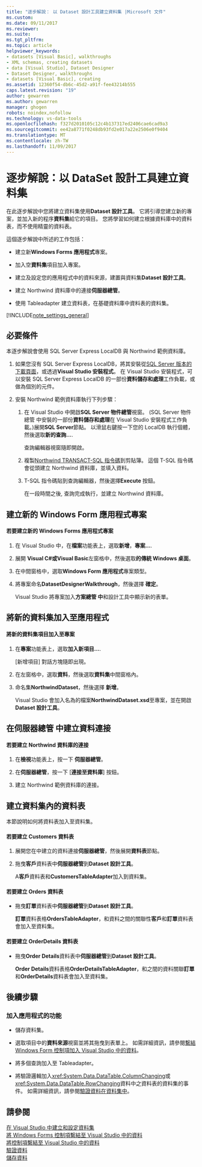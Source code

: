 ```yaml
---
title: "逐步解說： 以 Dataset 設計工具建立資料集 |Microsoft 文件"
ms.custom: 
ms.date: 09/11/2017
ms.reviewer: 
ms.suite: 
ms.tgt_pltfrm: 
ms.topic: article
helpviewer_keywords:
- datasets [Visual Basic], walkthroughs
- XML schemas, creating datasets
- data [Visual Studio], Dataset Designer
- Dataset Designer, walkthroughs
- datasets [Visual Basic], creating
ms.assetid: 12360f54-db6c-45d2-a91f-fee43214b555
caps.latest.revision: "19"
author: gewarren
ms.author: gewarren
manager: ghogen
robots: noindex,nofollow
ms.technology: vs-data-tools
ms.openlocfilehash: f327d2010105c12c4b137317ed2406cae6cad9a3
ms.sourcegitcommit: ee42a8771f0248db93fd2e017a22e2506e0f9404
ms.translationtype: MT
ms.contentlocale: zh-TW
ms.lasthandoff: 11/09/2017
---
```

# <a name="walkthrough-creating-a-dataset-with-the-dataset-designer"></a>逐步解說：以 DataSet 設計工具建立資料集
在此逐步解說中您將建立資料集使用**Dataset 設計工具**。 它將引導您建立新的專案，並加入新的程序**資料集**給它的項目。 您將學習如何建立根據資料庫中的資料表，而不使用精靈的資料表。  
  
 這個逐步解說中所述的工作包括：  
  
-   建立新**Windows Forms 應用程式**專案。  
  
-   加入空**資料集**項目加入專案。  
  
-   建立及設定您的應用程式中的資料來源，建置與資料集**Dataset 設計工具**。  
  
-   建立 Northwind 資料庫中的連接**伺服器總管**。  
  
-   使用 Tableadapter 建立資料表，在基礎資料庫中資料表的資料集。  
  
[!INCLUDE[note_settings_general](../data-tools/includes/note_settings_general_md.md)]  
  
## <a name="prerequisites"></a>必要條件  
本逐步解說會使用 SQL Server Express LocalDB 與 Northwind 範例資料庫。  
  
1.  如果您沒有 SQL Server Express LocalDB，將其安裝從[SQL Server 版本的下載頁面](https://www.microsoft.com/en-us/server-cloud/Products/sql-server-editions/sql-server-express.aspx)，或透過**Visual Studio 安裝程式**。 在 Visual Studio 安裝程式，可以安裝 SQL Server Express LocalDB 的一部份**資料儲存和處理**工作負載，或做為個別的元件。  
  
2.  安裝 Northwind 範例資料庫執行下列步驟：  

    1. 在 Visual Studio 中開啟**SQL Server 物件總管**視窗。 (SQL Server 物件總管 中安裝的一部份**資料儲存和處理**在 Visual Studio 安裝程式工作負載。)展開**SQL Server**節點。 以滑鼠右鍵按一下您的 LocalDB 執行個體，然後選取**新的查詢...**.  

       查詢編輯器視窗隨即開啟。  

    2. 複製[Northwind TRANSACT-SQL 指令碼](https://github.com/MicrosoftDocs/visualstudio-docs/blob/master/docs/data-tools/samples/northwind.sql?raw=true)到剪貼簿。 這個 T-SQL 指令碼會從頭建立 Northwind 資料庫，並填入資料。  

    3. T-SQL 指令碼貼到查詢編輯器，然後選擇**Execute**  按鈕。  

       在一段時間之後, 查詢完成執行，並建立 Northwind 資料庫。  
  
## <a name="creating-a-new-windows-forms-application-project"></a>建立新的 Windows Form 應用程式專案  
  
#### <a name="to-create-a-new-windows-forms-application-project"></a>若要建立新的 Windows Forms 應用程式專案  
  
1. 在 Visual Studio 中，在**檔案**功能表上，選取**新增**，**專案...**.  
  
2. 展開  **Visual C#**或**Visual Basic**左窗格中，然後選取**的傳統 Windows 桌面**。  

3. 在中間窗格中，選取**Windows Form 應用程式**專案類型。  

4. 將專案命名**DatasetDesignerWalkthrough**，然後選擇 **確定**。  
  
     Visual Studio 將專案加入**方案總管 中**和設計工具中顯示新的表單。  
  
## <a name="adding-a-new-dataset-to-the-application"></a>將新的資料集加入至應用程式  
  
#### <a name="to-add-a-new-dataset-item-to-the-project"></a>將新的資料集項目加入至專案  
  
1.  在**專案**功能表上，選取**加入新項目...**.  
  
     [新增項目] 對話方塊隨即出現。  
  
2.  在左窗格中，選取**資料**，然後選取**資料集**中間窗格內。  
  
3.  命名集**NorthwindDataset**，然後選擇 **新增**。  
  
     Visual Studio 會加入名為的檔案**NorthwindDataset.xsd**至專案，並在開啟**Dataset 設計工具**。  
  
## <a name="creating-a-data-connection-in-server-explorer"></a>在伺服器總管 中建立資料連接  
  
#### <a name="to-create-a-connection-to-the-northwind-database"></a>若要建立 Northwind 資料庫的連接  
  
1.  在**檢視**功能表上，按一下 **伺服器總管**。  
  
2.  在**伺服器總管**，按一下 [**連接至資料庫**] 按鈕。  
  
3.  建立 Northwind 範例資料庫的連接。  
  
## <a name="creating-the-tables-in-the-dataset"></a>建立資料集內的資料表  
本節說明如何將資料表加入至資料集。  
  
#### <a name="to-create-the-customers-table"></a>若要建立 Customers 資料表  
  
1.  展開您在中建立的資料連接**伺服器總管**，然後展開**資料表**節點。  
  
2.  拖曳**客戶**資料表中**伺服器總管**到**Dataset 設計工具**。  
  
     A**客戶**資料表和**CustomersTableAdapter**加入到資料集。  
  
#### <a name="to-create-the-orders-table"></a>若要建立 Orders 資料表  
  
-   拖曳**訂單**資料表中**伺服器總管**到**Dataset 設計工具**。  
  
     **訂單**資料表格**OrdersTableAdapter**，和資料之間的關聯性**客戶**和**訂單**資料表會加入至資料集。  
  
#### <a name="to-create-the-orderdetails-table"></a>若要建立 OrderDetails 資料表  
  
-   拖曳**Order Details**資料表中**伺服器總管**到**Dataset 設計工具**。  
  
     **Order Details**資料表格**OrderDetailsTableAdapter**，和之間的資料關聯**訂單**和**OrderDetails**資料表會加入至資料集。  
  
## <a name="next-steps"></a>後續步驟  
  
### <a name="to-add-functionality-to-your-application"></a>加入應用程式的功能  
  
-   儲存資料集。  
  
-   選取項目中的**資料來源**視窗並將其拖曳到表單上。 如需詳細資訊，請參閱[繫結 Windows Form 控制項加入 Visual Studio 中的資料](../data-tools/bind-windows-forms-controls-to-data-in-visual-studio.md)。  
  
-   將多個查詢加入至 Tableadapter。 
  
-   將驗證邏輯加入<xref:System.Data.DataTable.ColumnChanging>或<xref:System.Data.DataTable.RowChanging>資料中之資料表的資料集的事件。 如需詳細資訊，請參閱[驗證資料在資料集中](../data-tools/validate-data-in-datasets.md)。  
  
## <a name="see-also"></a>請參閱
[在 Visual Studio 中建立和設定資料集](../data-tools/create-and-configure-datasets-in-visual-studio.md)  
[將 Windows Forms 控制項繫結至 Visual Studio 中的資料](../data-tools/bind-windows-forms-controls-to-data-in-visual-studio.md)   
[將控制項繫結至 Visual Studio 中的資料](../data-tools/bind-controls-to-data-in-visual-studio.md)   
[驗證資料](../data-tools/validate-data-in-datasets.md)   
[儲存資料](../data-tools/saving-data.md)